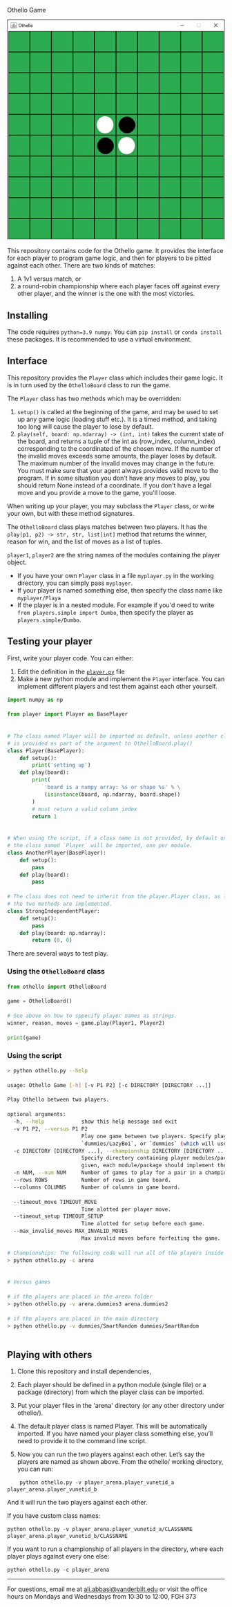 Othello Game

![Game Animation](animation/othello.gif)

This repository contains code for the Othello game. It provides the interface for each player to program game logic, and then for players to be pitted against each other. There are two kinds of matches:

1. A 1v1 versus match, or
2. a round-robin championship where each player faces off against every other player, and the winner is the one with the most victories.

## Installing

The code requires `python=3.9 numpy`. You can `pip install` or `conda install` these packages. It is recommended to use a virtual environment.

## Interface

This repository provides the `Player` class which includes their game logic. It is in turn used by the `OthelloBoard` class to run the game.

The `Player` class has two methods which may be overridden:

1. `setup()` is called at the beginning of the game, and may be used to set up any game logic (loading stuff etc.). It is a timed method, and taking too long will cause the player to lose by default.
2. `play(self, board: np.ndarray) -> (int, int)` takes the current state of the board, and returns a tuple of the int as (row_index, column_index) corresponding to the coordinated of the chosen move. If the number of the invalid moves exceeds some amounts, the player loses by default. The maximum number of the invalid moves may change in the future. You  must make sure that your agent always provides valid move to the program. If in some situation you don't have any moves to play, you should return None instead of a coordinate. If you don't have a legal move and you provide a move to the game, you'll loose. 

When writing up your player, you may subclass the `Player` class, or write your own, but with these method signatures.

The `OthelloBoard` class plays matches between two players. It has the `play(p1, p2) -> str, str, list[int]` method that returns the winner, reason for win, and the list of moves as a list of tuples.

`player1`, `player2` are the string names of the modules containing the player object.

* If you have your own `Player` class in a file `myplayer.py` in the working directory, you can simply pass `myplayer`.
* If your player is named something else, then specify the class name like `myplayer/Playa`
* If the player is in a nested module. For example if you'd need to write `from players.simple import Dumbo`, then specify the player as `players.simple/Dumbo`.

## Testing your player

First, write your player code. You can either:

1. Edit the definition in the [`player.py`][1] file
2. Make a new python module and implement the `Player` interface. You can implement different players and test them against each other yourself.

```python
import numpy as np

from player import Player as BasePlayer


# The class named Player will be imported as default, unless another class name
# is provided as part of the argument to OthelloBoard.play()
class Player(BasePlayer):
    def setup():
        print('setting up')
    def play(board):
        print(
            'board is a numpy array: %s or shape %s' % \
            (isinstance(board, np.ndarray, board.shape))
        )
        # must return a valid column index
        return 1


# When using the script, if a class name is not provided, by default only
# the class named `Player` will be imported, one per module.
class AnotherPlayer(BasePlayer):
    def setup():
        pass
    def play(board):
        pass

# The class does not need to inherit from the player.Player class, as long as 
# the two methods are implemented.
class StrongIndependentPlayer:
    def setup():
        pass
    def play(board: np.ndarray):
        return (0, 0)
```

There are several ways to test play.

### Using the `OthelloBoard` class

```python
from othello import OthelloBoard

game = OthelloBoard()

# See above on how to sppecify player names as strings.
winner, reason, moves = game.play(Player1, Player2)

print(game)
```

### Using the script

```bash
> python othello.py --help

usage: Othello Game [-h] [-v P1 P2] [-c DIRECTORY [DIRECTORY ...]]

Play Othello between two players.

optional arguments:
  -h, --help            show this help message and exit
  -v P1 P2, --versus P1 P2
                        Play one game between two players. Specify players as `MODULE.PATH/CLASSNAME` or `MODULE.PATH` where the default `Player` class is used. For e.g.   
                        `dummies/LazyBoi`, or `dummies` (which will use the `dummies.Player` class.
  -c DIRECTORY [DIRECTORY ...], --championship DIRECTORY [DIRECTORY ...]
                        Specify directory containing player modules/packages, OR list of player modules/packages. Each player plays against every other player. If directory
                        given, each module/package should implement the default `Player` class.
  -n NUM, --num NUM     Number of games to play for a pair in a championship.
  --rows ROWS           Number of rows in game board.
  --columns COLUMNS     Number of columns in game board.
  
  --timeout_move TIMEOUT_MOVE
                        Time alotted per player move.
  --timeout_setup TIMEOUT_SETUP
                        Time alotted for setup before each game.
  --max_invalid_moves MAX_INVALID_MOVES
                        Max invalid moves before forfeiting the game.

# Championships: The following code will run all of the players inside of the arena against eachother.
> python othello.py -c arena 


# Versus games

# if the players are placed in the arena folder
> python othello.py -v arena.dummies3 arena.dummies2

# if the players are placed in the main directory
> python othello.py -v dummies/SmartRandom dummies/SmartRandom



```

## Playing with others

1. Clone this repository and install dependencies,
2. Each player should be defined in a python module (single file) or a package (directory) from which the player class can be imported.
3. Put your player files in the 'arena' directory (or any other directory under othello/). 

4. The default player class is named Player. This will be automatically imported. If you have named your player class something else, you’ll need to provide it to the command line script.

5. Now you can run the two players against each other. Let’s say the players are named as shown above. From the othello/ working directory, you can run:

```
    python othello.py -v player_arena.player_vunetid_a player_arena.player_vunetid_b
```

And it will run the two players against each other.

If you have custom class names:

    python othello.py -v player_arena.player_vunetid_a/CLASSNAME player_arena.player_vunetid_b/CLASSNAME
                
If you want to run a championship of all players in the directory, where each player plays against every one else:

    python othello.py -c player_arena

---

For questions, email me at ali.abbasi@vanderbilt.edu or visit the office hours on Mondays and Wednesdays from 10:30 to 12:00, FGH 373

[1]: /player.py
